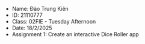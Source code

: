 * Name: Đào Trung Kiên
* ID: 21110777
* Class: 02FIE - Tuesday Afternoon
* Date: 18/2/2025
* Assignment 1: Create an interactive Dice Roller app
